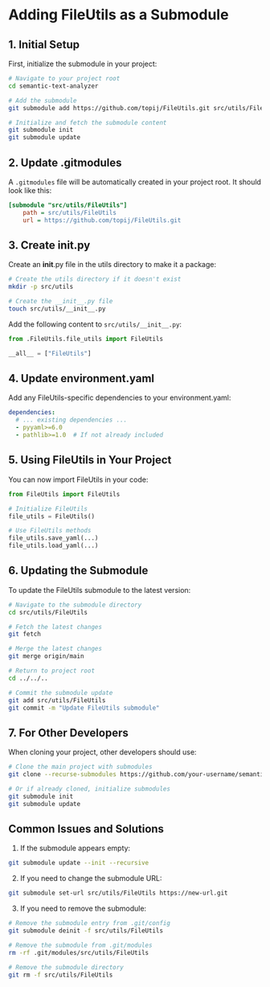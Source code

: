 # Adding FileUtils as a Submodule

## 1. Initial Setup

First, initialize the submodule in your project:

```bash
# Navigate to your project root
cd semantic-text-analyzer

# Add the submodule
git submodule add https://github.com/topij/FileUtils.git src/utils/FileUtils

# Initialize and fetch the submodule content
git submodule init
git submodule update
```

## 2. Update .gitmodules

A `.gitmodules` file will be automatically created in your project root. It should look like this:

```ini
[submodule "src/utils/FileUtils"]
    path = src/utils/FileUtils
    url = https://github.com/topij/FileUtils.git
```

## 3. Create __init__.py

Create an __init__.py file in the utils directory to make it a package:

```bash
# Create the utils directory if it doesn't exist
mkdir -p src/utils

# Create the __init__.py file
touch src/utils/__init__.py
```

Add the following content to `src/utils/__init__.py`:

```python
from .FileUtils.file_utils import FileUtils

__all__ = ["FileUtils"]
```

## 4. Update environment.yaml

Add any FileUtils-specific dependencies to your environment.yaml:

```yaml
dependencies:
  # ... existing dependencies ...
  - pyyaml>=6.0
  - pathlib>=1.0  # If not already included
```

## 5. Using FileUtils in Your Project

You can now import FileUtils in your code:

```python
from FileUtils import FileUtils

# Initialize FileUtils
file_utils = FileUtils()

# Use FileUtils methods
file_utils.save_yaml(...)
file_utils.load_yaml(...)
```

## 6. Updating the Submodule

To update the FileUtils submodule to the latest version:

```bash
# Navigate to the submodule directory
cd src/utils/FileUtils

# Fetch the latest changes
git fetch

# Merge the latest changes
git merge origin/main

# Return to project root
cd ../../..

# Commit the submodule update
git add src/utils/FileUtils
git commit -m "Update FileUtils submodule"
```

## 7. For Other Developers

When cloning your project, other developers should use:

```bash
# Clone the main project with submodules
git clone --recurse-submodules https://github.com/your-username/semantic-analyzer.git

# Or if already cloned, initialize submodules
git submodule init
git submodule update
```

## Common Issues and Solutions

1. If the submodule appears empty:
```bash
git submodule update --init --recursive
```

2. If you need to change the submodule URL:
```bash
git submodule set-url src/utils/FileUtils https://new-url.git
```

3. If you need to remove the submodule:
```bash
# Remove the submodule entry from .git/config
git submodule deinit -f src/utils/FileUtils

# Remove the submodule from .git/modules
rm -rf .git/modules/src/utils/FileUtils

# Remove the submodule directory
git rm -f src/utils/FileUtils
```